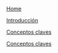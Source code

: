[Home](/)

[Introducción](/intro/01-intro)

[Conceptos claves](/intro/02-conceptosClaves)

[Conceptos claves](/intro/03-entendiendoLogica)
